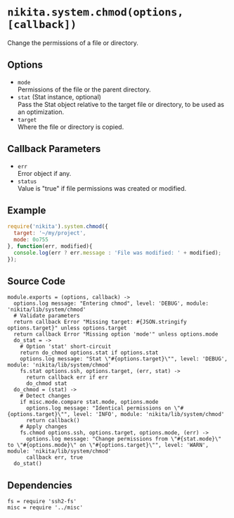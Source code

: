 
# `nikita.system.chmod(options, [callback])`

Change the permissions of a file or directory.

## Options

*   `mode`   
    Permissions of the file or the parent directory.   
*   `stat` (Stat instance, optional)   
    Pass the Stat object relative to the target file or directory, to be
    used as an optimization.     
*   `target`   
    Where the file or directory is copied.   

## Callback Parameters

*   `err`   
    Error object if any.   
*   `status`   
    Value is "true" if file permissions was created or modified.   

## Example

```js
require('nikita').system.chmod({
  target: '~/my/project',
  mode: 0o755
}, function(err, modified){
  console.log(err ? err.message : 'File was modified: ' + modified);
});
```

## Source Code

    module.exports = (options, callback) ->
      options.log message: "Entering chmod", level: 'DEBUG', module: 'nikita/lib/system/chmod'
      # Validate parameters
      return callback Error "Missing target: #{JSON.stringify options.target}" unless options.target
      return callback Error "Missing option 'mode'" unless options.mode
      do_stat = ->
        # Option 'stat' short-circuit
        return do_chmod options.stat if options.stat
        options.log message: "Stat \"#{options.target}\"", level: 'DEBUG', module: 'nikita/lib/system/chmod'
        fs.stat options.ssh, options.target, (err, stat) ->
          return callback err if err
          do_chmod stat
      do_chmod = (stat) ->
        # Detect changes
        if misc.mode.compare stat.mode, options.mode
          options.log message: "Identical permissions on \"#{options.target}\"", level: 'INFO', module: 'nikita/lib/system/chmod'
          return callback()
        # Apply changes
        fs.chmod options.ssh, options.target, options.mode, (err) ->
          options.log message: "Change permissions from \"#{stat.mode}\" to \"#{options.mode}\" on \"#{options.target}\"", level: 'WARN', module: 'nikita/lib/system/chmod'
          callback err, true
      do_stat()

## Dependencies

    fs = require 'ssh2-fs'
    misc = require '../misc'
